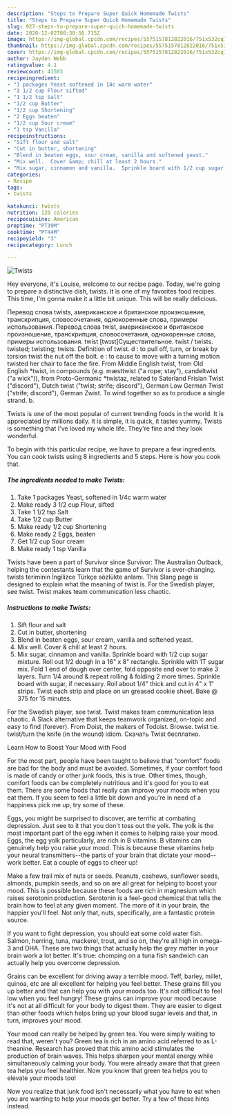```yaml
---
description: "Steps to Prepare Super Quick Homemade Twists"
title: "Steps to Prepare Super Quick Homemade Twists"
slug: 927-steps-to-prepare-super-quick-homemade-twists
date: 2020-12-02T08:30:56.715Z
image: https://img-global.cpcdn.com/recipes/5575157812822016/751x532cq70/twists-recipe-main-photo.jpg
thumbnail: https://img-global.cpcdn.com/recipes/5575157812822016/751x532cq70/twists-recipe-main-photo.jpg
cover: https://img-global.cpcdn.com/recipes/5575157812822016/751x532cq70/twists-recipe-main-photo.jpg
author: Jayden Webb
ratingvalue: 4.1
reviewcount: 41503
recipeingredient:
- "1 packages Yeast softened in 14c warm water"
- "3 1/2 cup Flour sifted"
- "1 1/2 tsp Salt"
- "1/2 cup Butter"
- "1/2 cup Shortening"
- "2 Eggs beaten"
- "1/2 cup Sour cream"
- "1 tsp Vanilla"
recipeinstructions:
- "Sift flour and salt"
- "Cut in butter, shortening"
- "Blend in beaten eggs, sour cream, vanilla and softened yeast."
- "Mix well.  Cover &amp; chill at least 2 hours."
- "Mix sugar, cinnamon and vanilla.  Sprinkle board with 1/2 cup sugar mixture.  Roll out 1/2 dough in a 16&#34; x 8&#34; rectangle.  Sprinkle with 1T sugar mix.  Fold 1 end of dough over center, fold opposite end over to make 3 layers.  Turn 1/4 around &amp; repeat rolling &amp; folding 2 more times.  Sprinkle board with sugar, if necessary.  Roll about 1/4&#34; thick and cut in 4&#34; x 1&#34; strips.  Twist each strip and place on un greased cookie sheet.  Bake @ 375 for 15 minutes."
categories:
- Recipe
tags:
- twists

katakunci: twists 
nutrition: 120 calories
recipecuisine: American
preptime: "PT39M"
cooktime: "PT44M"
recipeyield: "3"
recipecategory: Lunch

---
```



![Twists](https://img-global.cpcdn.com/recipes/5575157812822016/751x532cq70/twists-recipe-main-photo.jpg)

Hey everyone, it's Louise, welcome to our recipe page. Today, we're going to prepare a distinctive dish, twists. It is one of my favorites food recipes. This time, I'm gonna make it a little bit unique. This will be really delicious.

Перевод слова twists, американское и британское произношение, транскрипция, словосочетания, однокоренные слова, примеры использования. Перевод слова twist, американское и британское произношение, транскрипция, словосочетания, однокоренные слова, примеры использования. twist [twɪst]Существительное. twist / twists. twisted; twisting; twists. Definition of twist. d : to pull off, turn, or break by torsion twist the nut off the bolt. e : to cause to move with a turning motion twisted her chair to face the fire. From Middle English twist, from Old English *twist, in compounds (e.g. mæsttwist (&#34;a rope; stay&#34;), candeltwist (&#34;a wick&#34;)), from Proto-Germanic *twistaz, related to Saterland Frisian Twist (&#34;discord&#34;), Dutch twist (&#34;twist; strife; discord&#34;), German Low German Twist (&#34;strife; discord&#34;), German Zwist. To wind together so as to produce a single strand. b.

Twists is one of the most popular of current trending foods in the world. It is appreciated by millions daily. It is simple, it is quick, it tastes yummy. Twists is something that I've loved my whole life. They're fine and they look wonderful.


To begin with this particular recipe, we have to prepare a few ingredients. You can cook twists using 8 ingredients and 5 steps. Here is how you cook that.

<!--inarticleads1-->

##### The ingredients needed to make Twists:

1. Take 1 packages Yeast, softened in 1/4c warm water
1. Make ready 3 1/2 cup Flour, sifted
1. Take 1 1/2 tsp Salt
1. Take 1/2 cup Butter
1. Make ready 1/2 cup Shortening
1. Make ready 2 Eggs, beaten
1. Get 1/2 cup Sour cream
1. Make ready 1 tsp Vanilla


Twists have been a part of Survivor since Survivor: The Australian Outback, helping the contestants learn that the game of Survivor is ever-changing. twists teriminin İngilizce Türkçe sözlükte anlamı. This Slang page is designed to explain what the meaning of twist is. For the Swedish player, see twist. Twist makes team communication less chaotic. 

<!--inarticleads2-->

##### Instructions to make Twists:

1. Sift flour and salt
1. Cut in butter, shortening
1. Blend in beaten eggs, sour cream, vanilla and softened yeast.
1. Mix well.  Cover &amp; chill at least 2 hours.
1. Mix sugar, cinnamon and vanilla.  Sprinkle board with 1/2 cup sugar mixture.  Roll out 1/2 dough in a 16&#34; x 8&#34; rectangle.  Sprinkle with 1T sugar mix.  Fold 1 end of dough over center, fold opposite end over to make 3 layers.  Turn 1/4 around &amp; repeat rolling &amp; folding 2 more times.  Sprinkle board with sugar, if necessary.  Roll about 1/4&#34; thick and cut in 4&#34; x 1&#34; strips.  Twist each strip and place on un greased cookie sheet.  Bake @ 375 for 15 minutes.


For the Swedish player, see twist. Twist makes team communication less chaotic. A Slack alternative that keeps teamwork organized, on-topic and easy to find (forever). From Doist, the makers of Todoist. Browse. twist tie. twist/turn the knife (in the wound) idiom. Скачать Twist бесплатно. 

Learn How to Boost Your Mood with Food


For the most part, people have been taught to believe that "comfort" foods are bad for the body and must be avoided. Sometimes, if your comfort food is made of candy or other junk foods, this is true. Other times, though, comfort foods can be completely nutritious and it's good for you to eat them. There are some foods that really can improve your moods when you eat them. If you seem to feel a little bit down and you're in need of a happiness pick me up, try some of these.

Eggs, you might be surprised to discover, are terrific at combating depression. Just see to it that you don't toss out the yolk. The yolk is the most important part of the egg iwhen it comes to helping raise your mood. Eggs, the egg yolk particularly, are rich in B vitamins. B vitamins can genuinely help you raise your mood. This is because these vitamins help your neural transmitters--the parts of your brain that dictate your mood--work better. Eat a couple of eggs to cheer up!

Make a few trail mix of nuts or seeds. Peanuts, cashews, sunflower seeds, almonds, pumpkin seeds, and so on are all great for helping to boost your mood. This is possible because these foods are rich in magnesium which raises serotonin production. Serotonin is a feel-good chemical that tells the brain how to feel at any given moment. The more of it in your brain, the happier you'll feel. Not only that, nuts, specifically, are a fantastic protein source.

If you want to fight depression, you should eat some cold water fish. Salmon, herring, tuna, mackerel, trout, and so on, they're all high in omega-3 and DHA. These are two things that actually help the grey matter in your brain work a lot better. It's true: chomping on a tuna fish sandwich can actually help you overcome depression. 

Grains can be excellent for driving away a terrible mood. Teff, barley, millet, quinoa, etc are all excellent for helping you feel better. These grains fill you up better and that can help you with your moods too. It's not difficult to feel low when you feel hungry! These grains can improve your mood because it's not at all difficult for your body to digest them. They are easier to digest than other foods which helps bring up your blood sugar levels and that, in turn, improves your mood.

Your mood can really be helped by green tea. You were simply waiting to read that, weren't you? Green tea is rich in an amino acid referred to as L-theanine. Research has proved that this amino acid stimulates the production of brain waves. This helps sharpen your mental energy while simultaneously calming your body. You were already aware that that green tea helps you feel healthier. Now you know that green tea helps you to elevate your moods too!

Now you realize that junk food isn't necessarily what you have to eat when you are wanting to help your moods get better. Try  a few  of  these  hints  instead.

